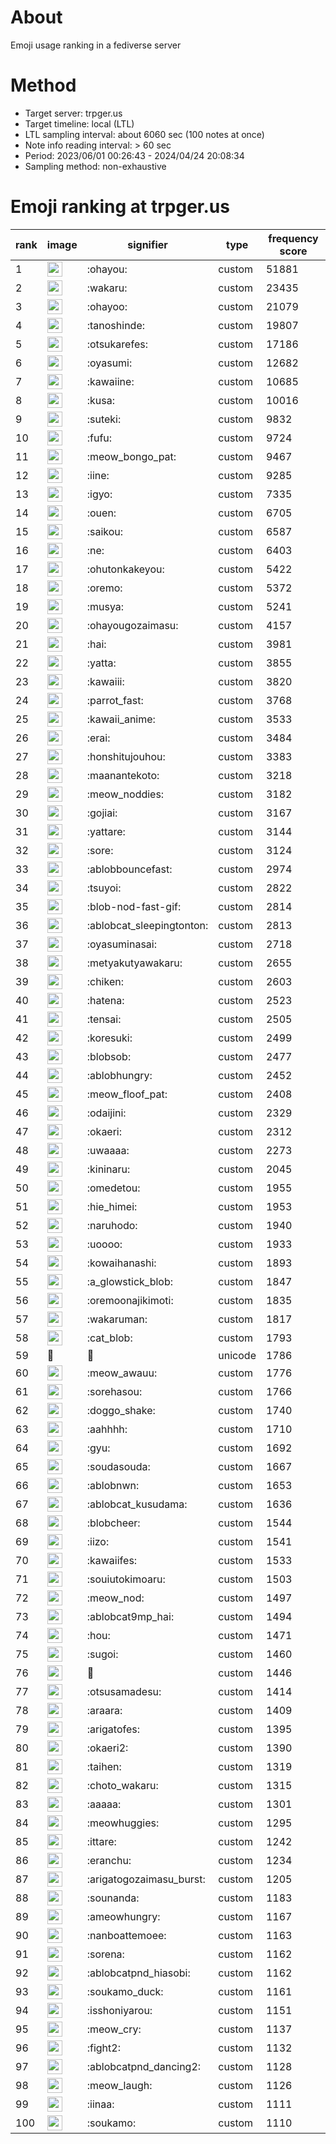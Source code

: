 # About
Emoji usage ranking in a fediverse server

# Method
- Target server: trpger.us
- Target timeline: local (LTL)
- LTL sampling interval: about 6060 sec (100 notes at once)
- Note info reading interval: > 60 sec
- Period: 2023/06/01 00:26:43 - 2024/04/24 20:08:34 
- Sampling method: non-exhaustive

# Emoji ranking at trpger.us

|rank|image|signifier|type|frequency score|
|----|----|----|----|----|
|1|<img height="24" src="https://trpger.us/emoji/ohayou.webp">|:ohayou:|custom|51881|
|2|<img height="24" src="https://trpger.us/emoji/wakaru.webp">|:wakaru:|custom|23435|
|3|<img height="24" src="https://trpger.us/emoji/ohayoo.webp">|:ohayoo:|custom|21079|
|4|<img height="24" src="https://trpger.us/emoji/tanoshinde.webp">|:tanoshinde:|custom|19807|
|5|<img height="24" src="https://trpger.us/emoji/otsukarefes.webp">|:otsukarefes:|custom|17186|
|6|<img height="24" src="https://trpger.us/emoji/oyasumi.webp">|:oyasumi:|custom|12682|
|7|<img height="24" src="https://trpger.us/emoji/kawaiine.webp">|:kawaiine:|custom|10685|
|8|<img height="24" src="https://trpger.us/emoji/kusa.webp">|:kusa:|custom|10016|
|9|<img height="24" src="https://trpger.us/emoji/suteki.webp">|:suteki:|custom|9832|
|10|<img height="24" src="https://trpger.us/emoji/fufu.webp">|:fufu:|custom|9724|
|11|<img height="24" src="https://trpger.us/emoji/meow_bongo_pat.webp">|:meow_bongo_pat:|custom|9467|
|12|<img height="24" src="https://trpger.us/emoji/iine.webp">|:iine:|custom|9285|
|13|<img height="24" src="https://trpger.us/emoji/igyo.webp">|:igyo:|custom|7335|
|14|<img height="24" src="https://trpger.us/emoji/ouen.webp">|:ouen:|custom|6705|
|15|<img height="24" src="https://trpger.us/emoji/saikou.webp">|:saikou:|custom|6587|
|16|<img height="24" src="https://trpger.us/emoji/ne.webp">|:ne:|custom|6403|
|17|<img height="24" src="https://trpger.us/emoji/ohutonkakeyou.webp">|:ohutonkakeyou:|custom|5422|
|18|<img height="24" src="https://trpger.us/emoji/oremo.webp">|:oremo:|custom|5372|
|19|<img height="24" src="https://trpger.us/emoji/musya.webp">|:musya:|custom|5241|
|20|<img height="24" src="https://trpger.us/emoji/ohayougozaimasu.webp">|:ohayougozaimasu:|custom|4157|
|21|<img height="24" src="https://trpger.us/emoji/hai.webp">|:hai:|custom|3981|
|22|<img height="24" src="https://trpger.us/emoji/yatta.webp">|:yatta:|custom|3855|
|23|<img height="24" src="https://trpger.us/emoji/kawaiii.webp">|:kawaiii:|custom|3820|
|24|<img height="24" src="https://trpger.us/emoji/parrot_fast.webp">|:parrot_fast:|custom|3768|
|25|<img height="24" src="https://trpger.us/emoji/kawaii_anime.webp">|:kawaii_anime:|custom|3533|
|26|<img height="24" src="https://trpger.us/emoji/erai.webp">|:erai:|custom|3484|
|27|<img height="24" src="https://trpger.us/emoji/honshitujouhou.webp">|:honshitujouhou:|custom|3383|
|28|<img height="24" src="https://trpger.us/emoji/maanantekoto.webp">|:maanantekoto:|custom|3218|
|29|<img height="24" src="https://trpger.us/emoji/meow_noddies.webp">|:meow_noddies:|custom|3182|
|30|<img height="24" src="https://trpger.us/emoji/gojiai.webp">|:gojiai:|custom|3167|
|31|<img height="24" src="https://trpger.us/emoji/yattare.webp">|:yattare:|custom|3144|
|32|<img height="24" src="https://trpger.us/emoji/sore.webp">|:sore:|custom|3124|
|33|<img height="24" src="https://trpger.us/emoji/ablobbouncefast.webp">|:ablobbouncefast:|custom|2974|
|34|<img height="24" src="https://trpger.us/emoji/tsuyoi.webp">|:tsuyoi:|custom|2822|
|35|<img height="24" src="https://trpger.us/emoji/blob-nod-fast-gif.webp">|:blob-nod-fast-gif:|custom|2814|
|36|<img height="24" src="https://trpger.us/emoji/ablobcat_sleepingtonton.webp">|:ablobcat_sleepingtonton:|custom|2813|
|37|<img height="24" src="https://trpger.us/emoji/oyasuminasai.webp">|:oyasuminasai:|custom|2718|
|38|<img height="24" src="https://trpger.us/emoji/metyakutyawakaru.webp">|:metyakutyawakaru:|custom|2655|
|39|<img height="24" src="https://trpger.us/emoji/chiken.webp">|:chiken:|custom|2603|
|40|<img height="24" src="https://trpger.us/emoji/hatena.webp">|:hatena:|custom|2523|
|41|<img height="24" src="https://trpger.us/emoji/tensai.webp">|:tensai:|custom|2505|
|42|<img height="24" src="https://trpger.us/emoji/koresuki.webp">|:koresuki:|custom|2499|
|43|<img height="24" src="https://trpger.us/emoji/blobsob.webp">|:blobsob:|custom|2477|
|44|<img height="24" src="https://trpger.us/emoji/ablobhungry.webp">|:ablobhungry:|custom|2452|
|45|<img height="24" src="https://trpger.us/emoji/meow_floof_pat.webp">|:meow_floof_pat:|custom|2408|
|46|<img height="24" src="https://trpger.us/emoji/odaijini.webp">|:odaijini:|custom|2329|
|47|<img height="24" src="https://trpger.us/emoji/okaeri.webp">|:okaeri:|custom|2312|
|48|<img height="24" src="https://trpger.us/emoji/uwaaaa.webp">|:uwaaaa:|custom|2273|
|49|<img height="24" src="https://trpger.us/emoji/kininaru.webp">|:kininaru:|custom|2045|
|50|<img height="24" src="https://trpger.us/emoji/omedetou.webp">|:omedetou:|custom|1955|
|51|<img height="24" src="https://trpger.us/emoji/hie_himei.webp">|:hie_himei:|custom|1953|
|52|<img height="24" src="https://trpger.us/emoji/naruhodo.webp">|:naruhodo:|custom|1940|
|53|<img height="24" src="https://trpger.us/emoji/uoooo.webp">|:uoooo:|custom|1933|
|54|<img height="24" src="https://trpger.us/emoji/kowaihanashi.webp">|:kowaihanashi:|custom|1893|
|55|<img height="24" src="https://trpger.us/emoji/a_glowstick_blob.webp">|:a_glowstick_blob:|custom|1847|
|56|<img height="24" src="https://trpger.us/emoji/oremoonajikimoti.webp">|:oremoonajikimoti:|custom|1835|
|57|<img height="24" src="https://trpger.us/emoji/wakaruman.webp">|:wakaruman:|custom|1817|
|58|<img height="24" src="https://trpger.us/emoji/cat_blob.webp">|:cat_blob:|custom|1793|
|59|🍮|🍮|unicode|1786|
|60|<img height="24" src="https://trpger.us/emoji/meow_awauu.webp">|:meow_awauu:|custom|1776|
|61|<img height="24" src="https://trpger.us/emoji/sorehasou.webp">|:sorehasou:|custom|1766|
|62|<img height="24" src="https://trpger.us/emoji/doggo_shake.webp">|:doggo_shake:|custom|1740|
|63|<img height="24" src="https://trpger.us/emoji/aahhhh.webp">|:aahhhh:|custom|1710|
|64|<img height="24" src="https://trpger.us/emoji/gyu.webp">|:gyu:|custom|1692|
|65|<img height="24" src="https://trpger.us/emoji/soudasouda.webp">|:soudasouda:|custom|1667|
|66|<img height="24" src="https://trpger.us/emoji/ablobnwn.webp">|:ablobnwn:|custom|1653|
|67|<img height="24" src="https://trpger.us/emoji/ablobcat_kusudama.webp">|:ablobcat_kusudama:|custom|1636|
|68|<img height="24" src="https://trpger.us/emoji/blobcheer.webp">|:blobcheer:|custom|1544|
|69|<img height="24" src="https://trpger.us/emoji/iizo.webp">|:iizo:|custom|1541|
|70|<img height="24" src="https://trpger.us/emoji/kawaiifes.webp">|:kawaiifes:|custom|1533|
|71|<img height="24" src="https://trpger.us/emoji/souiutokimoaru.webp">|:souiutokimoaru:|custom|1503|
|72|<img height="24" src="https://trpger.us/emoji/meow_nod.webp">|:meow_nod:|custom|1497|
|73|<img height="24" src="https://trpger.us/emoji/ablobcat9mp_hai.webp">|:ablobcat9mp_hai:|custom|1494|
|74|<img height="24" src="https://trpger.us/emoji/hou.webp">|:hou:|custom|1471|
|75|<img height="24" src="https://trpger.us/emoji/sugoi.webp">|:sugoi:|custom|1460|
|76|<img height="24" src="https://trpger.us/emoji/birthday.webp">|:birthday:|custom|1446|
|77|<img height="24" src="https://trpger.us/emoji/otsusamadesu.webp">|:otsusamadesu:|custom|1414|
|78|<img height="24" src="https://trpger.us/emoji/araara.webp">|:araara:|custom|1409|
|79|<img height="24" src="https://trpger.us/emoji/arigatofes.webp">|:arigatofes:|custom|1395|
|80|<img height="24" src="https://trpger.us/emoji/okaeri2.webp">|:okaeri2:|custom|1390|
|81|<img height="24" src="https://trpger.us/emoji/taihen.webp">|:taihen:|custom|1319|
|82|<img height="24" src="https://trpger.us/emoji/choto_wakaru.webp">|:choto_wakaru:|custom|1315|
|83|<img height="24" src="https://trpger.us/emoji/aaaaa.webp">|:aaaaa:|custom|1301|
|84|<img height="24" src="https://trpger.us/emoji/meowhuggies.webp">|:meowhuggies:|custom|1295|
|85|<img height="24" src="https://trpger.us/emoji/ittare.webp">|:ittare:|custom|1242|
|86|<img height="24" src="https://trpger.us/emoji/eranchu.webp">|:eranchu:|custom|1234|
|87|<img height="24" src="https://trpger.us/emoji/arigatogozaimasu_burst.webp">|:arigatogozaimasu_burst:|custom|1205|
|88|<img height="24" src="https://trpger.us/emoji/sounanda.webp">|:sounanda:|custom|1183|
|89|<img height="24" src="https://trpger.us/emoji/ameowhungry.webp">|:ameowhungry:|custom|1167|
|90|<img height="24" src="https://trpger.us/emoji/nanboattemoee.webp">|:nanboattemoee:|custom|1163|
|91|<img height="24" src="https://trpger.us/emoji/sorena.webp">|:sorena:|custom|1162|
|92|<img height="24" src="https://trpger.us/emoji/ablobcatpnd_hiasobi.webp">|:ablobcatpnd_hiasobi:|custom|1162|
|93|<img height="24" src="https://trpger.us/emoji/soukamo_duck.webp">|:soukamo_duck:|custom|1161|
|94|<img height="24" src="https://trpger.us/emoji/isshoniyarou.webp">|:isshoniyarou:|custom|1151|
|95|<img height="24" src="https://trpger.us/emoji/meow_cry.webp">|:meow_cry:|custom|1137|
|96|<img height="24" src="https://trpger.us/emoji/fight2.webp">|:fight2:|custom|1132|
|97|<img height="24" src="https://trpger.us/emoji/ablobcatpnd_dancing2.webp">|:ablobcatpnd_dancing2:|custom|1128|
|98|<img height="24" src="https://trpger.us/emoji/meow_laugh.webp">|:meow_laugh:|custom|1126|
|99|<img height="24" src="https://trpger.us/emoji/iinaa.webp">|:iinaa:|custom|1111|
|100|<img height="24" src="https://trpger.us/emoji/soukamo.webp">|:soukamo:|custom|1110|
